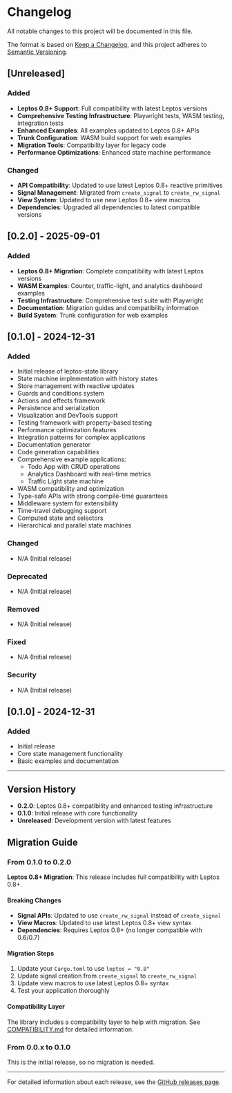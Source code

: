 # Changelog

All notable changes to this project will be documented in this file.

The format is based on [Keep a Changelog](https://keepachangelog.com/en/1.0.0/),
and this project adheres to [Semantic Versioning](https://semver.org/spec/v2.0.0.html).

## [Unreleased]

### Added
- **Leptos 0.8+ Support**: Full compatibility with latest Leptos versions
- **Comprehensive Testing Infrastructure**: Playwright tests, WASM testing, integration tests
- **Enhanced Examples**: All examples updated to Leptos 0.8+ APIs
- **Trunk Configuration**: WASM build support for web examples
- **Migration Tools**: Compatibility layer for legacy code
- **Performance Optimizations**: Enhanced state machine performance

### Changed
- **API Compatibility**: Updated to use latest Leptos 0.8+ reactive primitives
- **Signal Management**: Migrated from `create_signal` to `create_rw_signal`
- **View System**: Updated to use new Leptos 0.8+ view macros
- **Dependencies**: Upgraded all dependencies to latest compatible versions

## [0.2.0] - 2025-09-01

### Added
- **Leptos 0.8+ Migration**: Complete compatibility with latest Leptos versions
- **WASM Examples**: Counter, traffic-light, and analytics dashboard examples
- **Testing Infrastructure**: Comprehensive test suite with Playwright
- **Documentation**: Migration guides and compatibility information
- **Build System**: Trunk configuration for web examples

## [0.1.0] - 2024-12-31

### Added
- Initial release of leptos-state library
- State machine implementation with history states
- Store management with reactive updates
- Guards and conditions system
- Actions and effects framework
- Persistence and serialization
- Visualization and DevTools support
- Testing framework with property-based testing
- Performance optimization features
- Integration patterns for complex applications
- Documentation generator
- Code generation capabilities
- Comprehensive example applications:
  - Todo App with CRUD operations
  - Analytics Dashboard with real-time metrics
  - Traffic Light state machine
- WASM compatibility and optimization
- Type-safe APIs with strong compile-time guarantees
- Middleware system for extensibility
- Time-travel debugging support
- Computed state and selectors
- Hierarchical and parallel state machines

### Changed
- N/A (Initial release)

### Deprecated
- N/A (Initial release)

### Removed
- N/A (Initial release)

### Fixed
- N/A (Initial release)

### Security
- N/A (Initial release)

## [0.1.0] - 2024-12-31

### Added
- Initial release
- Core state management functionality
- Basic examples and documentation

---

## Version History

- **0.2.0**: Leptos 0.8+ compatibility and enhanced testing infrastructure
- **0.1.0**: Initial release with core functionality
- **Unreleased**: Development version with latest features

## Migration Guide

### From 0.1.0 to 0.2.0

**Leptos 0.8+ Migration**: This release includes full compatibility with Leptos 0.8+.

#### Breaking Changes
- **Signal APIs**: Updated to use `create_rw_signal` instead of `create_signal`
- **View Macros**: Updated to use latest Leptos 0.8+ view syntax
- **Dependencies**: Requires Leptos 0.8+ (no longer compatible with 0.6/0.7)

#### Migration Steps
1. Update your `Cargo.toml` to use `leptos = "0.8"`
2. Update signal creation from `create_signal` to `create_rw_signal`
3. Update view macros to use latest Leptos 0.8+ syntax
4. Test your application thoroughly

#### Compatibility Layer
The library includes a compatibility layer to help with migration. See [COMPATIBILITY.md](docs/COMPATIBILITY.md) for detailed information.

### From 0.0.x to 0.1.0

This is the initial release, so no migration is needed.

---

For detailed information about each release, see the [GitHub releases page](https://github.com/cloud-shuttle/leptos-state/releases).

